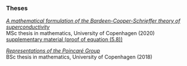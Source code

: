 ### Theses

[*A mathematical formulation of the Bardeen-Cooper-Schrieffer theory of superconductivity*](/assets/files/masters-thesis.pdf) <br> 
MSc thesis in mathematics, University of Copenhagen (2020) <br> 
[supplementary material (proof of equation (5.8))](/assets/files/Proof_of_Equation_(5.8)_final.pdf)

[*Representations of the Poincaré Group*](/assets/files/bachelor.pdf)   <br> 
BSc thesis in mathematics, University of Copenhagen (2018)
